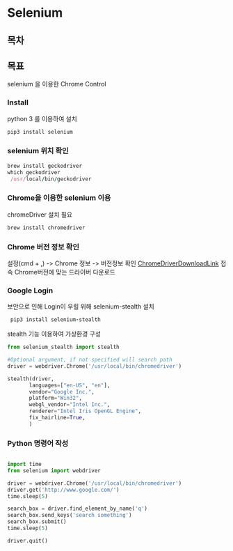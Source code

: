 # Selenium

## 목차

## 목표
selenium 을 이용한 Chrome Control

### Install
python 3 를  이용하여 설치
~~~ruby
pip3 install selenium
~~~

### selenium 위치 확인
~~~ruby
brew install geckodriver
which geckodriver
 /usr/local/bin/geckodriver
~~~ 

### Chrome을 이용한 selenium 이용
chromeDriver 설치 필요
~~~ruby
brew install chromedriver
~~~

### Chrome 버전 정보 확인
설정(cmd + ,) -> Chrome 정보 -> 버전정보 확인
[ChromeDriverDownloadLink](https://chromedriver.chromium.org/downloads) 접속 Chrome버전에 맞는 드라이버 다운로드

### Google Login
보안으로 인해 Login이 우횔 위해 selenium-stealth 설치
~~~ruby
 pip3 install selenium-stealth
~~~
 
 stealth 기능 이용하여 가상환경 구성
 ~~~python
from selenium_stealth import stealth

#Optional argument, if not specified will search path
driver = webdriver.Chrome('/usr/local/bin/chromedriver')

stealth(driver,
        languages=["en-US", "en"],
        vendor="Google Inc.",
        platform="Win32",
        webgl_vendor="Intel Inc.",
        renderer="Intel Iris OpenGL Engine",
        fix_hairline=True,
        )
 ~~~

### Python 명령어 작성

~~~python

import time
from selenium import webdriver

driver = webdriver.Chrome('/usr/local/bin/chromedriver')
driver.get('http://www.google.com/')
time.sleep(5)

search_box = driver.find_element_by_name('q')
search_box.send_keys('search something')
search_box.submit()
time.sleep(5)

driver.quit()

~~~

